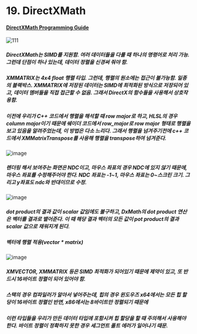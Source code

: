 # 19. DirectXMath

#### [DirectXMath Programming Guide](https://docs.microsoft.com/ko-kr/windows/win32/dxmath/ovw-xnamath-progguide)

![111](https://user-images.githubusercontent.com/52204522/147906157-a5352570-5f3e-4b2e-9b37-c7c3eb5a986e.png)

##### DirectXMath는 SIMD를 지원함. 여러 데이터들을 다룰 때 하나의 명령어로 처리 가능. 그런데 단점이 하나 있는데, 데이터 정렬을 신경써 줘야 함.

##### XMMATRIX는 4x4 float 행렬 타입. 그런데, 행렬의 원소에는 접근이 불가능함. 일종의 블랙박스. XMMATRIX에 저장된 데이터는 SIMD에 최적화된 방식으로 저장되어 있고, 데이터 멤버들을 직접 접근할 수 없음. 그래서 DirectX의 함수들을 사용해서 상호작용함.

##### 이전에 우리가 C++ 코드에서 행렬을 해석할 때 row major로 하고, HLSL의 경우 column major이기 때문에 쉐이더 코드에서 row_major로 row major 형태로 행렬을 보고 있음을 알려주었는데, 이 방법은 다소 느리다. 그래서 행렬을 넘겨주기전에 c++ 코드에서 XMMatrixTranspose를 사용해 행렬을 transpose하여 넘겨준다.

![image](https://user-images.githubusercontent.com/52204522/147906279-baf9f67c-c7de-4232-93ab-a32c2b434d6e.png)

##### 렌더링 해서 보여주는 화면은 NDC이고, 마우스 좌표의 경우 NDC에 있지 않기 때문에, 마우스 좌표를 수정해주어야 한다. NDC 좌표는 -1~1, 마우스 좌표는 0~스크린 크기. 그리고 y좌표도 ndc와 반대이므로 수정.

![image](https://user-images.githubusercontent.com/52204522/147906304-b4113648-65c4-4f5c-b9f6-ea3c9c608967.png)

##### dot product의 결과 값이 scalar 값임에도 불구하고, DxMath의 dot product 연산은 벡터를 결과로 뱉어준다. 이 때 해당 결과 벡터의 모든 값이 pot product의 결과 scalar 값으로 채워지게 된다.

##### 벡터에 행렬 적용(vector * matrix)

![image](https://user-images.githubusercontent.com/52204522/147906325-468e7206-2072-4a7e-a4e4-c7695e4ee0ac.png)

##### XMVECTOR, XMMATRIX 등은 SIMD 최적화가 되어있기 때문에 제약이 있고,  또 반드시 16바이트 정렬이 되어 있어야 함.
##### 스택의 경우 컴파일러가 알아서 넣어주는데, 힙의 경우 윈도우즈 x64에서는 모든 힙 할당이 16바이트 정렬인 반면, x86에서는 8바이트만 정렬되기 때문에 
##### 이런 타입들을 우리가 만든 데이터 타입에 포함시켜 힙 할당을 할 때 주의해서 사용해야 한다. 바이트 정렬이 정확하지 못한 경우 세그먼트 폴트 에러가 일어나기 때문. 
